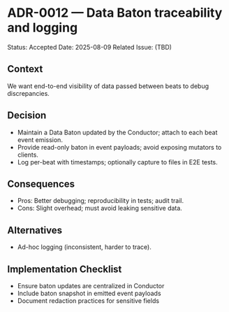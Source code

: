 # ADR-0012 — Data Baton traceability and logging

Status: Accepted
Date: 2025-08-09
Related Issue: (TBD)

## Context
We want end-to-end visibility of data passed between beats to debug discrepancies.

## Decision
- Maintain a Data Baton updated by the Conductor; attach to each beat event emission.
- Provide read-only baton in event payloads; avoid exposing mutators to clients.
- Log per-beat with timestamps; optionally capture to files in E2E tests.

## Consequences
- Pros: Better debugging; reproducibility in tests; audit trail.
- Cons: Slight overhead; must avoid leaking sensitive data.

## Alternatives
- Ad-hoc logging (inconsistent, harder to trace).

## Implementation Checklist
- Ensure baton updates are centralized in Conductor
- Include baton snapshot in emitted event payloads
- Document redaction practices for sensitive fields

